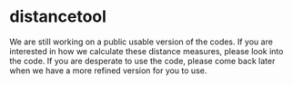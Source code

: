 # distancetool
We are still working on a public usable version of the codes. If you are interested in how we calculate these distance measures, please look into the code. If you are desperate to use the code, please come back later when we have a more refined version for you to use.
